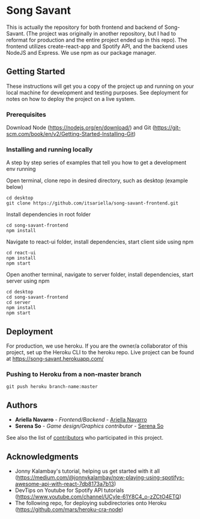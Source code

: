 # Song Savant

This is actually the repository for both frontend and backend of Song-Savant.
(The project was originally in another repository, but I had to reformat for production and the entire project ended up in this repo).
The frontend utilizes create-react-app and Spotify API, and the backend uses NodeJS and Express. We use npm as our package manager.

## Getting Started

These instructions will get you a copy of the project up and running on your local machine for development and testing purposes. See deployment for notes on how to deploy the project on a live system.

### Prerequisites

Download Node (https://nodejs.org/en/download/) and Git (https://git-scm.com/book/en/v2/Getting-Started-Installing-Git)

### Installing and running locally

A step by step series of examples that tell you how to get a development env running

Open terminal, clone repo in desired directory, such as desktop (example below)

```
cd desktop
git clone https://github.com/itsariella/song-savant-frontend.git
```
Install dependencies in root folder

```
cd song-savant-frontend
npm install
```

Navigate to react-ui folder, install dependencies, start client side using npm

```
cd react-ui
npm install
npm start

```
Open another terminal, navigate to server folder, install dependencies, start server using npm

```
cd desktop
cd song-savant-frontend
cd server
npm install
npm start

```

## Deployment

For production, we use heroku. If you are the owner/a collaborator of this project, set up the Heroku CLI to the heroku repo. Live project can be found at 
https://song-savant.herokuapp.com/

### Pushing to Heroku from a non-master branch
```
git push heroku branch-name:master

```

## Authors

* **Ariella Navarro** - *Frontend/Backend* - [Ariella Navarro](https://github.com/itsariella)
* **Serena So** - *Game design/Graphics contributor* - [Serena So](https://github.com/soitsrena)

See also the list of [contributors](https://github.com/song-savant-frontend/contributors) who participated in this project.

## Acknowledgments

* Jonny Kalambay's tutorial, helping us get started with it all (https://medium.com/@jonnykalambay/now-playing-using-spotifys-awesome-api-with-react-7db8173a7b13)
* DevTips on Youtube for Spotify API tutorials (https://www.youtube.com/channel/UCyIe-61Y8C4_o-zZCtO4ETQ)
* The following repo, for deploying subdirectories onto Heroku (https://github.com/mars/heroku-cra-node)

